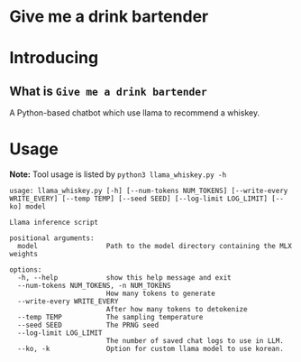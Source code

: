 # Give me a drink bartender

# Introducing
## What is `Give me a drink bartender`

A Python-based chatbot which use llama to recommend a whiskey.

# Usage
**Note:** Tool usage is listed by `python3 llama_whiskey.py -h`
```shell
usage: llama_whiskey.py [-h] [--num-tokens NUM_TOKENS] [--write-every WRITE_EVERY] [--temp TEMP] [--seed SEED] [--log-limit LOG_LIMIT] [--ko] model

Llama inference script

positional arguments:
  model                 Path to the model directory containing the MLX weights

options:
  -h, --help            show this help message and exit
  --num-tokens NUM_TOKENS, -n NUM_TOKENS
                        How many tokens to generate
  --write-every WRITE_EVERY
                        After how many tokens to detokenize
  --temp TEMP           The sampling temperature
  --seed SEED           The PRNG seed
  --log-limit LOG_LIMIT
                        The number of saved chat logs to use in LLM.
  --ko, -k              Option for custom llama model to use korean.
```
